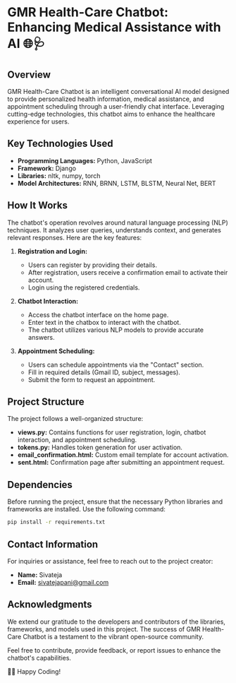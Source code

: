 # GMR Health-Care Chatbot: Enhancing Medical Assistance with AI 🌐🩺

## Overview

GMR Health-Care Chatbot is an intelligent conversational AI model designed to provide personalized health information, medical assistance, and appointment scheduling through a user-friendly chat interface. Leveraging cutting-edge technologies, this chatbot aims to enhance the healthcare experience for users.

## Key Technologies Used

- **Programming Languages:** Python, JavaScript
- **Framework:** Django
- **Libraries:** nltk, numpy, torch
- **Model Architectures:** RNN, BRNN, LSTM, BLSTM, Neural Net, BERT

## How It Works

The chatbot's operation revolves around natural language processing (NLP) techniques. It analyzes user queries, understands context, and generates relevant responses. Here are the key features:

1. **Registration and Login:**
   - Users can register by providing their details.
   - After registration, users receive a confirmation email to activate their account.
   - Login using the registered credentials.

2. **Chatbot Interaction:**
   - Access the chatbot interface on the home page.
   - Enter text in the chatbox to interact with the chatbot.
   - The chatbot utilizes various NLP models to provide accurate answers.

3. **Appointment Scheduling:**
   - Users can schedule appointments via the "Contact" section.
   - Fill in required details (Gmail ID, subject, messages).
   - Submit the form to request an appointment.

## Project Structure

The project follows a well-organized structure:

- **views.py:** Contains functions for user registration, login, chatbot interaction, and appointment scheduling.
- **tokens.py:** Handles token generation for user activation.
- **email_confirmation.html:** Custom email template for account activation.
- **sent.html:** Confirmation page after submitting an appointment request.

## Dependencies

Before running the project, ensure that the necessary Python libraries and frameworks are installed. Use the following command:

```bash
pip install -r requirements.txt
```

## Contact Information

For inquiries or assistance, feel free to reach out to the project creator:

- **Name:** Sivateja
- **Email:** sivatejapani@gmail.com

## Acknowledgments

We extend our gratitude to the developers and contributors of the libraries, frameworks, and models used in this project. The success of GMR Health-Care Chatbot is a testament to the vibrant open-source community.

Feel free to contribute, provide feedback, or report issues to enhance the chatbot's capabilities.

👨‍💻 Happy Coding!